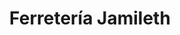 ---
title: "Ferretería Jamileth"
url: /camilo-ponce-enriquez/ferreteria-jamileth/
shop: hardware
---